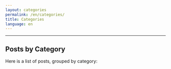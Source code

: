 ```yaml
---
layout: categories
permalink: /en/categories/
title: Categories
language: en
---
```

---
## Posts by Category
Here is a list of posts, grouped by category:
